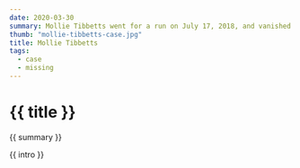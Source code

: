 ```yaml
---
date: 2020-03-30
summary: Mollie Tibbetts went for a run on July 17, 2018, and vanished. On August 21, 2018, Cristhian Rivera led law enforcement to her body.
thumb: "mollie-tibbetts-case.jpg"
title: Mollie Tibbetts
tags:
  - case
  - missing
---
```


<h1>{{ title }}</h1>

<p>{{ summary }}</p>

<p>{{ intro }}</p>
